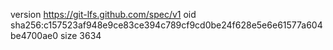 version https://git-lfs.github.com/spec/v1
oid sha256:c157523af948e9ce83ce394c789cf9cd0be24f628e5e6e61577a604be4700ae0
size 3634
